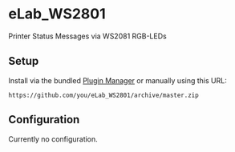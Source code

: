 # eLab_WS2801

Printer Status Messages via WS2081 RGB-LEDs

## Setup

Install via the bundled [Plugin Manager](https://github.com/foosel/OctoPrint/wiki/Plugin:-Plugin-Manager)
or manually using this URL:

    https://github.com/you/eLab_WS2801/archive/master.zip


## Configuration

Currently no configuration.
